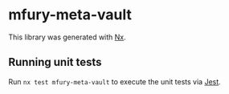 # mfury-meta-vault

This library was generated with [Nx](https://nx.dev).

## Running unit tests

Run `nx test mfury-meta-vault` to execute the unit tests via [Jest](https://jestjs.io).
